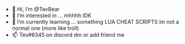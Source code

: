 - 👋 Hi, I’m @TevBear
- 👀 I’m interested in ... mhhhh IDK
- 🌱 I’m currently learning ... something LUA CHEAT SCRIPTS im not a normal one (more like troll)
- 📫 Tev#6345 on discord dm or add friend me

<!---
TevBear/TevBear is ✨ special ✨ lol
--->
